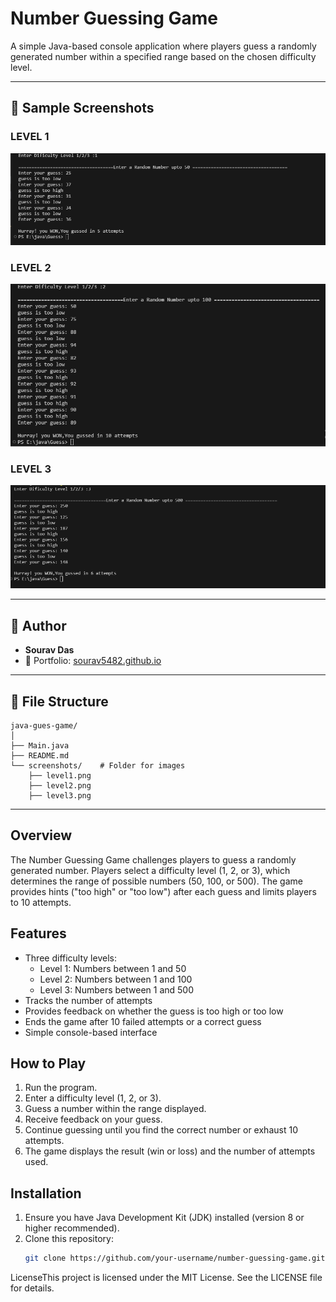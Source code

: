 # Number Guessing Game

A simple Java-based console application where players guess a randomly generated number within a specified range based on the chosen difficulty level.


---

## 📸 Sample Screenshots

###  LEVEL 1
![LEVEL 1](Guess/screnshots/level1.png)

### LEVEL 2
![LEVEL 2](Guess/screnshots/level2.png)

### LEVEL 3
![LEVEL 3](Guess/screnshots/level3.png)



---

## 🙌 Author

- **Sourav Das**
- 📧 Portfolio: [sourav5482.github.io](https://sourav5482.github.io/Portfolio/)
---

## 📂 File Structure

```
java-gues-game/
│
├── Main.java        
├── README.md       
└── screenshots/    # Folder for images
    ├── level1.png
    ├── level2.png
    ├── level3.png
```

---

## Overview
The Number Guessing Game challenges players to guess a randomly generated number. Players select a difficulty level (1, 2, or 3), which determines the range of possible numbers (50, 100, or 500). The game provides hints ("too high" or "too low") after each guess and limits players to 10 attempts.

## Features
- Three difficulty levels:
  - Level 1: Numbers between 1 and 50
  - Level 2: Numbers between 1 and 100
  - Level 3: Numbers between 1 and 500
- Tracks the number of attempts
- Provides feedback on whether the guess is too high or too low
- Ends the game after 10 failed attempts or a correct guess
- Simple console-based interface

## How to Play
1. Run the program.
2. Enter a difficulty level (1, 2, or 3).
3. Guess a number within the range displayed.
4. Receive feedback on your guess.
5. Continue guessing until you find the correct number or exhaust 10 attempts.
6. The game displays the result (win or loss) and the number of attempts used.

## Installation
1. Ensure you have Java Development Kit (JDK) installed (version 8 or higher recommended).
2. Clone this repository:
   ```bash
   git clone https://github.com/your-username/number-guessing-game.git

LicenseThis project is licensed under the MIT License. See the LICENSE file for details.